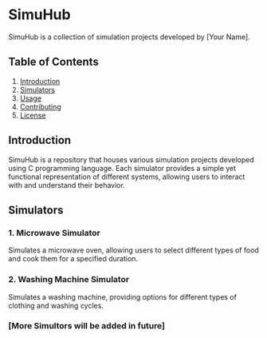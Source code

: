 # SimuHub

SimuHub is a collection of simulation projects developed by [Your Name].

## Table of Contents
1. [Introduction](#introduction)
2. [Simulators](#simulators)
3. [Usage](#usage)
4. [Contributing](#contributing)
5. [License](#license)

## Introduction
SimuHub is a repository that houses various simulation projects developed using C programming language. Each simulator provides a simple yet functional representation of different systems, allowing users to interact with and understand their behavior.

## Simulators
### 1. Microwave Simulator
Simulates a microwave oven, allowing users to select different types of food and cook them for a specified duration.

### 2. Washing Machine Simulator
Simulates a washing machine, providing options for different types of clothing and washing cycles.

### [More Simultors will be added in future]
